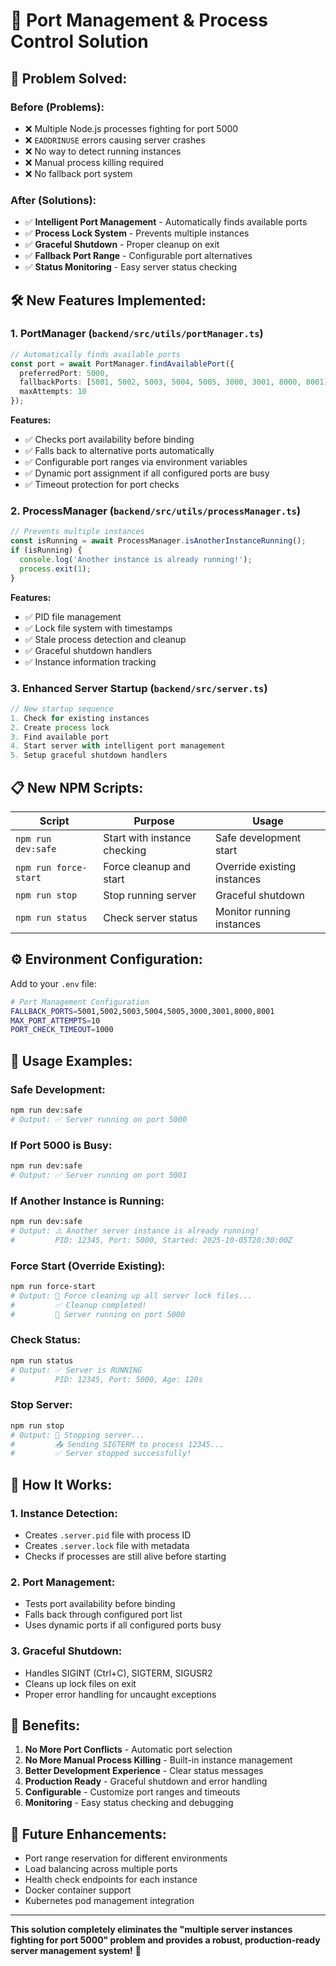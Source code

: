 # 🚀 Port Management & Process Control Solution

## 🎯 **Problem Solved:**

### **Before (Problems):**
- ❌ Multiple Node.js processes fighting for port 5000
- ❌ `EADDRINUSE` errors causing server crashes
- ❌ No way to detect running instances
- ❌ Manual process killing required
- ❌ No fallback port system

### **After (Solutions):**
- ✅ **Intelligent Port Management** - Automatically finds available ports
- ✅ **Process Lock System** - Prevents multiple instances
- ✅ **Graceful Shutdown** - Proper cleanup on exit
- ✅ **Fallback Port Range** - Configurable port alternatives
- ✅ **Status Monitoring** - Easy server status checking

## 🛠️ **New Features Implemented:**

### **1. PortManager (`backend/src/utils/portManager.ts`)**
```typescript
// Automatically finds available ports
const port = await PortManager.findAvailablePort({
  preferredPort: 5000,
  fallbackPorts: [5001, 5002, 5003, 5004, 5005, 3000, 3001, 8000, 8001],
  maxAttempts: 10
});
```

**Features:**
- ✅ Checks port availability before binding
- ✅ Falls back to alternative ports automatically
- ✅ Configurable port ranges via environment variables
- ✅ Dynamic port assignment if all configured ports are busy
- ✅ Timeout protection for port checks

### **2. ProcessManager (`backend/src/utils/processManager.ts`)**
```typescript
// Prevents multiple instances
const isRunning = await ProcessManager.isAnotherInstanceRunning();
if (isRunning) {
  console.log('Another instance is already running!');
  process.exit(1);
}
```

**Features:**
- ✅ PID file management
- ✅ Lock file system with timestamps
- ✅ Stale process detection and cleanup
- ✅ Graceful shutdown handlers
- ✅ Instance information tracking

### **3. Enhanced Server Startup (`backend/src/server.ts`)**
```typescript
// New startup sequence
1. Check for existing instances
2. Create process lock
3. Find available port
4. Start server with intelligent port management
5. Setup graceful shutdown handlers
```

## 📋 **New NPM Scripts:**

| Script | Purpose | Usage |
|--------|---------|--------|
| `npm run dev:safe` | Start with instance checking | Safe development start |
| `npm run force-start` | Force cleanup and start | Override existing instances |
| `npm run stop` | Stop running server | Graceful shutdown |
| `npm run status` | Check server status | Monitor running instances |

## ⚙️ **Environment Configuration:**

Add to your `.env` file:
```bash
# Port Management Configuration
FALLBACK_PORTS=5001,5002,5003,5004,5005,3000,3001,8000,8001
MAX_PORT_ATTEMPTS=10
PORT_CHECK_TIMEOUT=1000
```

## 🚀 **Usage Examples:**

### **Safe Development:**
```bash
npm run dev:safe
# Output: ✅ Server running on port 5000
```

### **If Port 5000 is Busy:**
```bash
npm run dev:safe
# Output: ✅ Server running on port 5001
```

### **If Another Instance is Running:**
```bash
npm run dev:safe
# Output: ⚠️ Another server instance is already running!
#         PID: 12345, Port: 5000, Started: 2025-10-05T20:30:00Z
```

### **Force Start (Override Existing):**
```bash
npm run force-start
# Output: 🧹 Force cleaning up all server lock files...
#         ✅ Cleanup completed!
#         🚀 Server running on port 5000
```

### **Check Status:**
```bash
npm run status
# Output: ✅ Server is RUNNING
#         PID: 12345, Port: 5000, Age: 120s
```

### **Stop Server:**
```bash
npm run stop
# Output: 🛑 Stopping server...
#         📤 Sending SIGTERM to process 12345...
#         ✅ Server stopped successfully!
```

## 🔧 **How It Works:**

### **1. Instance Detection:**
- Creates `.server.pid` file with process ID
- Creates `.server.lock` file with metadata
- Checks if processes are still alive before starting

### **2. Port Management:**
- Tests port availability before binding
- Falls back through configured port list
- Uses dynamic ports if all configured ports busy

### **3. Graceful Shutdown:**
- Handles SIGINT (Ctrl+C), SIGTERM, SIGUSR2
- Cleans up lock files on exit
- Proper error handling for uncaught exceptions

## 🎯 **Benefits:**

1. **No More Port Conflicts** - Automatic port selection
2. **No More Manual Process Killing** - Built-in instance management
3. **Better Development Experience** - Clear status messages
4. **Production Ready** - Graceful shutdown and error handling
5. **Configurable** - Customize port ranges and timeouts
6. **Monitoring** - Easy status checking and debugging

## 🔮 **Future Enhancements:**

- Port range reservation for different environments
- Load balancing across multiple ports
- Health check endpoints for each instance
- Docker container support
- Kubernetes pod management integration

---

**This solution completely eliminates the "multiple server instances fighting for port 5000" problem and provides a robust, production-ready server management system!** 🎉
